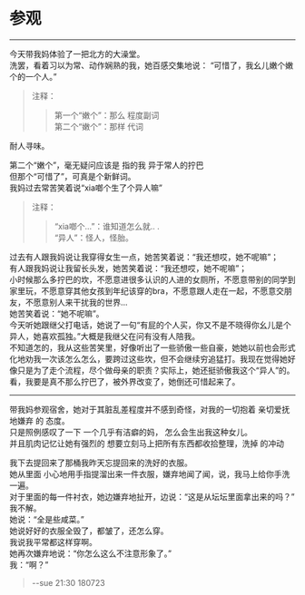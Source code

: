 # 参观   

------    

今天带我妈体验了一把北方的大澡堂。  
洗罢，看着习以为常、动作娴熟的我，她百感交集地说： 
“可惜了，我幺儿嫩个嫩个的一个人。”  

> 注释：   
>>  第一个“嫩个”：那么  程度副词    
>>  第二个“嫩个”：那样  代词    

耐人寻味。 
   
第二个“嫩个”，毫无疑问应该是 指的我 异于常人的拧巴  
但那个“可惜了”，可真是个新鲜词。   
我妈过去常苦笑着说“xia啷个生了个异人嘛”   

> 注释：  
>> “xia啷个...”：谁知道怎么就..   .    
>>  “异人”：怪人，怪胎。   

过去有人跟我妈说让我穿得女生一点，她苦笑着说：“我还想哎，她不呢嘛”；   
有人跟我妈说让我留长头发，她苦笑着说：“我还想哎，她不呢嘛”；  
小时候那么多拧巴的坎，不愿意进很多认识的人进的女厕所，不愿意带别的同学到家里玩，不愿意穿其他女孩到年纪该穿的bra，不愿意跟人走在一起，不愿意交朋友，不愿意别人来干扰我的世界...    
她苦笑着说：“她不呢嘛”。  
今天听她跟继父打电话，她说了一句“有屁的个人买，你又不是不晓得你幺儿是个异人，她喜欢孤独。”大概是我继父在问有没有人陪我。           
不知道怎的，我从这些苦笑里，好像听出了一些骄傲一些自豪，她她以前也会形式化地劝我一次该怎么怎么，要跨过这些坎，但不会继续穷追猛打。我现在觉得她好像只是为了走个流程，尽个做母亲的职责？实际上，她还挺骄傲我这个“异人”的。  
看，我要是真不那么拧巴了，被外界改变了，她倒还可惜起来了。   
   

------   

带我妈参观宿舍，她对于其脏乱差程度并不感到奇怪，对我的一切抱着 亲切爱抚地嫌弃 的 态度。  
只是照例感叹了一下 一个几乎有洁癖的妈， 怎么会生出我这种女儿。  
并且肌肉记忆让她有强烈的 想要立刻马上把所有东西都收拾整理，洗掉 的冲动  

我下去提回来了那桶我昨天忘提回来的洗好的衣服。  
她从里面 小心地用手指提溜出来一件衣服，嫌弃地闻了闻，说，我马上给你手洗一遍。  
对于里面的每一件衬衣，她边嫌弃地扯开，边说：“这是从坛坛里面拿出来的吗？”  
我不解。  
她说：“全是些咸菜。”  
她说好好的衣服全毁了，都皱了，还怎么穿。    
我说我平常都这样穿啊。    
她再次嫌弃地说：“你怎么这么不注意形象了。”    
我：“啊？”    

> --sue 21:30 180723  



  

 
  
